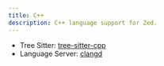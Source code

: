 ```yaml
---
title: C++
description: C++ language support for Zed.
---
```


- Tree Sitter: [tree-sitter-cpp](https://github.com/tree-sitter/tree-sitter-cpp)
- Language Server: [clangd](https://github.com/clangd/clangd)
